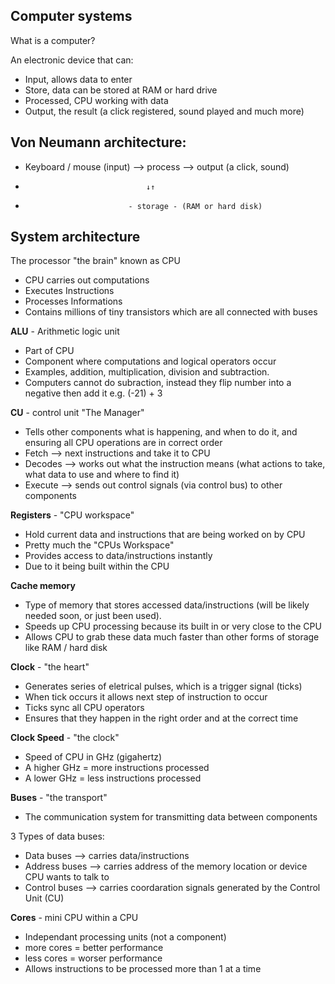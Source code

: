 ## Computer systems


What is a computer?

An electronic device that can:

- Input, allows data to enter
- Store, data can be stored at RAM or hard drive
- Processed, CPU working with data
- Output, the result (a click registered, sound played and much more)


## Von Neumann architecture:

- Keyboard / mouse (input)  --> process  --> output (a click, sound)
-                                ↓↑
-                            - storage - (RAM or hard disk)


## System architecture 

The processor "the brain" known as CPU

- CPU carries out computations
- Executes Instructions
- Processes Informations
- Contains millions of tiny transistors which are all connected with buses


**ALU** - Arithmetic logic unit

- Part of CPU
- Component where computations and logical operators occur
- Examples, addition, multiplication, division and subtraction.
- Computers cannot do subraction, instead they flip number into a negative then add it e.g. (-21) + 3


**CU** - control unit "The Manager"
- Tells other components what is happening, and when to do it, and ensuring all CPU operations are in correct order
- Fetch --> next instructions and take it to CPU
- Decodes --> works out what the instruction means (what actions to take, what data to use and where to find it)
- Execute --> sends out control signals (via control bus) to other components 


**Registers** - "CPU workspace"

- Hold current data and instructions that are being worked on by CPU
- Pretty much the "CPUs Workspace"
- Provides access to data/instructions instantly 
- Due to it being built within the CPU


**Cache memory**

- Type of memory that stores accessed data/instructions (will be likely needed soon, or just been used).
- Speeds up CPU processing because its built in or very close to the CPU
- Allows CPU to grab these data much faster than other forms of storage like RAM / hard disk


**Clock** - "the heart"
- Generates series of eletrical pulses, which is a trigger signal (ticks)
- When tick occurs it allows next step of instruction to occur
- Ticks sync all CPU operators
- Ensures that they happen in the right order and at the correct time


**Clock Speed** - "the clock"

- Speed of CPU in GHz (gigahertz)
- A higher GHz = more instructions processed
- A lower GHz = less instructions processed


**Buses** - "the transport"

- The communication system for transmitting data between components

3 Types of data buses:


- Data buses --> carries data/instructions
- Address buses --> carries address of the memory location or device CPU wants to talk to
- Control buses --> carries coordaration signals generated by the Control Unit (CU)


**Cores** - mini CPU within a CPU

- Independant processing units (not a component)
- more cores = better performance
- less cores = worser performance
- Allows instructions to be processed more than 1 at a time


